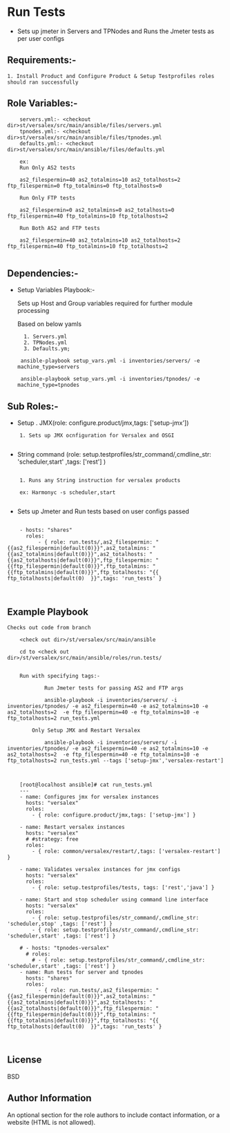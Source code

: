 Run Tests
===================

  * Sets up jmeter in Servers and TPNodes  and Runs the Jmeter tests as per user configs

Requirements:-
--------------------
	
	1. Install Product and Configure Product & Setup Testprofiles roles should ran successfully


Role Variables:-
--------------

```
	servers.yml:- <checkout dir>st/versalex/src/main/ansible/files/servers.yml
	tpnodes.yml:- <checkout dir>st/versalex/src/main/ansible/files/tpnodes.yml
	defaults.yml:- <checkout dir>st/versalex/src/main/ansible/files/defaults.yml

	ex: 
	Run Only AS2 tests
	
	as2_filespermin=40 as2_totalmins=10 as2_totalhosts=2 ftp_filespermin=0 ftp_totalmins=0 ftp_totalhosts=0
        
	Run Only FTP tests
	
	as2_filespermin=0 as2_totalmins=0 as2_totalhosts=0 ftp_filespermin=40 ftp_totalmins=10 ftp_totalhosts=2
	
	Run Both AS2 and FTP tests
	
	as2_filespermin=40 as2_totalmins=10 as2_totalhosts=2 ftp_filespermin=40 ftp_totalmins=10 ftp_totalhosts=2
	
```

Dependencies:-
------------

* Setup Variables Playbook:-

	Sets up Host and Group variables required for further module processing
	
	Based on below yamls
	
		1. Servers.yml
		2. TPNodes.yml
		3. Defaults.ym;
		
       ansible-playbook setup_vars.yml -i inventories/servers/ -e machine_type=servers

       ansible-playbook setup_vars.yml -i inventories/tpnodes/ -e machine_type=tpnodes

	
Sub Roles:-
-------------

* Setup . JMX(role: configure.product/jmx,tags: ['setup-jmx'])

```
	1. Sets up JMX ocnfiguration for Versalex and OSGI
	
```

* String command (role: setup.testprofiles/str_command/,cmdline_str: 'scheduler,start' ,tags: ['rest'] )

```

	1. Runs any String instruction for versalex products
	
	ex: Harmonyc -s scheduler,start
	

```


* Sets up Jmeter and Run tests based on user configs passed

```	

	- hosts: "shares"
	  roles:
	      - { role: run.tests/,as2_filespermin: "{{as2_filespermin|default(0)}}",as2_totalmins: "{{as2_totalmins|default(0)}}",as2_totalhosts: "{{as2_totalhosts|default(0)}}",ftp_filespermin: "{{ftp_filespermin|default(0)}}",ftp_totalmins: "{{ftp_totalmins|default(0)}}",ftp_totalhosts: "{{ ftp_totalhosts|default(0)  }}",tags: 'run_tests' }

		
```


Example Playbook
-----------------------
	Checks out code from branch 
	
```
	<check out dir>/st/versalex/src/main/ansible

	cd to <check out dir>/st/versalex/src/main/ansible/roles/run.tests/
	
	
    Run with specifying tags:- 
    
    		Run Jmeter tests for passing AS2 and FTP args
    		
		    ansible-playbook -i inventories/servers/ -i inventories/tpnodes/ -e as2_filespermin=40 -e as2_totalmins=10 -e as2_totalhosts=2  -e ftp_filespermin=40 -e ftp_totalmins=10 -e ftp_totalhosts=2 run_tests.yml
		    
		Only Setup JMX and Restart Versalex
		
		    ansible-playbook -i inventories/servers/ -i inventories/tpnodes/ -e as2_filespermin=40 -e as2_totalmins=10 -e as2_totalhosts=2  -e ftp_filespermin=40 -e ftp_totalmins=10 -e ftp_totalhosts=2 run_tests.yml --tags ['setup-jmx','versalex-restart']

		
		
	[root@localhost ansible]# cat run_tests.yml
	---
	- name: Configures jmx for versalex instances
	  hosts: "versalex"
	  roles:
		- { role: configure.product/jmx,tags: ['setup-jmx'] }

	- name: Restart versalex instances
	  hosts: "versalex"
	  # #strategy: free
	  roles:
		- { role: common/versalex/restart/,tags: ['versalex-restart'] }

	- name: Validates versalex instances for jmx configs
	  hosts: "versalex"
	  roles:
		- { role: setup.testprofiles/tests, tags: ['rest','java'] }

	- name: Start and stop scheduler using command line interface
	  hosts: "versalex"
	  roles:
		- { role: setup.testprofiles/str_command/,cmdline_str: 'scheduler,stop' ,tags: ['rest'] }
		- { role: setup.testprofiles/str_command/,cmdline_str: 'scheduler,start' ,tags: ['rest'] }

	# - hosts: "tpnodes-versalex"
	  # roles:
		# - { role: setup.testprofiles/str_command/,cmdline_str: 'scheduler,start' ,tags: ['rest'] }
	- name: Run tests for server and tpnodes
	  hosts: "shares"
	  roles:
		  - { role: run.tests/,as2_filespermin: "{{as2_filespermin|default(0)}}",as2_totalmins: "{{as2_totalmins|default(0)}}",as2_totalhosts: "{{as2_totalhosts|default(0)}}",ftp_filespermin: "{{ftp_filespermin|default(0)}}",ftp_totalmins: "{{ftp_totalmins|default(0)}}",ftp_totalhosts: "{{ ftp_totalhosts|default(0)  }}",tags: 'run_tests' }

	        
```
 
License
-------

BSD

Author Information
------------------

An optional section for the role authors to include contact information, or a website (HTML is not allowed).